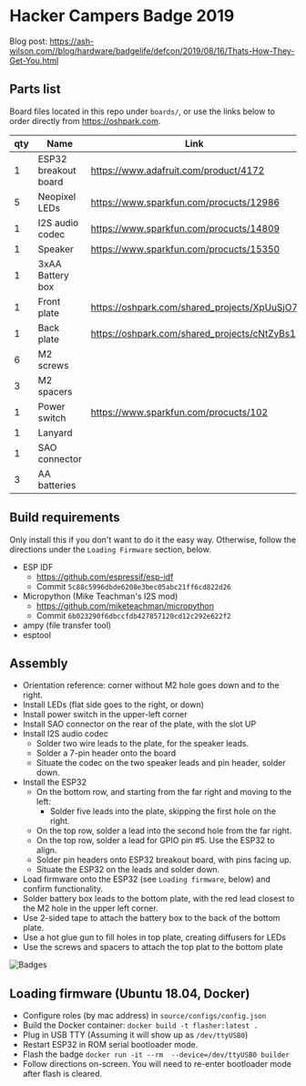 # Hacker Campers Badge 2019

Blog post: https://ash-wilson.com//blog/hardware/badgelife/defcon/2019/08/16/Thats-How-They-Get-You.html

## Parts list

Board files located in this repo under `boards/`, or use the links below to
order directly from https://oshpark.com.

| qty | Name                 | Link                                         |
|-----|----------------------|----------------------------------------------|
| 1   | ESP32 breakout board | https://www.adafruit.com/product/4172        |
| 5   | Neopixel LEDs        | https://www.sparkfun.com/procucts/12986      |
| 1   | I2S audio codec      | https://www.sparkfun.com/procucts/14809      |
| 1   | Speaker              | https://www.sparkfun.com/procucts/15350      |
| 1   | 3xAA Battery box     |                                              |
| 1   | Front plate          | https://oshpark.com/shared_projects/XpUuSjO7 |
| 1   | Back plate           | https://oshpark.com/shared_projects/cNtZyBs1 |
| 6   | M2 screws            |                                              |
| 3   | M2 spacers           |                                              |
| 1   | Power switch         | https://www.sparkfun.com/procucts/102        |
| 1   | Lanyard              |                                              |
| 1   | SAO connector        |                                              |
| 3   | AA batteries         |                                              |

## Build requirements

Only install this if you don't want to do it the easy way. Otherwise, follow
the directions under the `Loading Firmware` section, below.

* ESP IDF
   * https://github.com/espressif/esp-idf
   * Commit `5c88c5996dbde6208e3bec05abc21ff6cd822d26`
* Micropython (Mike Teachman's I2S mod)
   * https://github.com/miketeachman/micropython
   * Commit `6b023290f6dbccfdb427857120cd12c292e622f2`
* ampy (file transfer tool)
* esptool


## Assembly

* Orientation reference: corner without M2 hole goes down and to the right.
* Install LEDs (flat side goes to the right, or down)
* Install power switch in the upper-left corner
* Install SAO connector on the rear of the plate, with the slot UP
* Install I2S audio codec
   * Solder two wire leads to the plate, for the speaker leads.
   * Solder a 7-pin header onto the board
   * Situate the codec on the two speaker leads and pin header, solder down.
* Install the ESP32
   * On the bottom row, and starting from the far right and moving to the left:
      * Solder five leads into the plate, skipping the first hole on the right.
   * On the top row, solder a lead into the second hole from the far right.
   * On the top row, solder a lead for GPIO pin \#5. Use the ESP32 to align.
   * Solder pin headers onto ESP32 breakout board, with pins facing up.
   * Situate the ESP32 on the leads and solder down.
* Load firmware onto the ESP32 (see `Loading firmware`, below) and confirm functionality.
* Solder battery box leads to the bottom plate, with the red lead closest to the M2 hole in the upper left corner.
* Use 2-sided tape to attach the battery box to the back of the bottom plate.
* Use a hot glue gun to fill holes in top plate, creating diffusers for LEDs
* Use the screws and spacers to attach the top plat to the bottom plate

![Badges](https://ash-wilson.com/blog/images/hacker_overland_v4.jpg)


## Loading firmware (Ubuntu 18.04, Docker)

* Configure roles (by mac address) in `source/configs/config.json`
* Build the Docker container: `docker build -t flasher:latest .`
* Plug in USB TTY (Assuming it will show up as `/dev/ttyUSB0`)
* Restart ESP32 in ROM serial bootloader mode.
* Flash the badge `docker run -it --rm  --device=/dev/ttyUSB0 builder`
* Follow directions on-screen. You will need to re-enter bootloader mode after flash is cleared.
